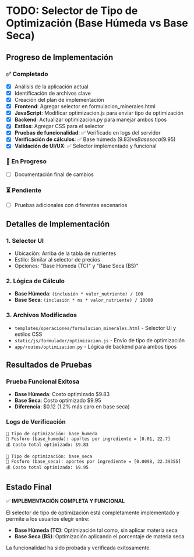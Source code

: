 # TODO: Selector de Tipo de Optimización (Base Húmeda vs Base Seca)

## Progreso de Implementación

### ✅ Completado
- [x] Análisis de la aplicación actual
- [x] Identificación de archivos clave
- [x] Creación del plan de implementación
- [x] **Frontend**: Agregar selector en formulacion_minerales.html
- [x] **JavaScript**: Modificar optimizacion.js para enviar tipo de optimización
- [x] **Backend**: Actualizar optimizacion.py para manejar ambos tipos
- [x] **Estilos**: Agregar CSS para el selector
- [x] **Pruebas de funcionalidad**: ✅ Verificado en logs del servidor
- [x] **Verificación de cálculos**: ✅ Base húmeda ($9.83) vs Base seca ($9.95)
- [x] **Validación de UI/UX**: ✅ Selector implementado y funcional

### 🔄 En Progreso
- [ ] Documentación final de cambios

### ⏳ Pendiente
- [ ] Pruebas adicionales con diferentes escenarios

## Detalles de Implementación

### 1. Selector UI
- Ubicación: Arriba de la tabla de nutrientes
- Estilo: Similar al selector de precios
- Opciones: "Base Húmeda (TC)" y "Base Seca (BS)"

### 2. Lógica de Cálculo
- **Base Húmeda**: `(inclusión * valor_nutriente) / 100`
- **Base Seca**: `(inclusión * ms * valor_nutriente) / 10000`

### 3. Archivos Modificados
- `templates/operaciones/formulacion_minerales.html` - Selector UI y estilos CSS
- `static/js/formulador/optimizacion.js` - Envío de tipo de optimización
- `app/routes/optimizacion.py` - Lógica de backend para ambos tipos

## Resultados de Pruebas

### Prueba Funcional Exitosa
- **Base Húmeda**: Costo optimizado $9.83
- **Base Seca**: Costo optimizado $9.95
- **Diferencia**: $0.12 (1.2% más caro en base seca)

### Logs de Verificación
```
🎯 Tipo de optimización: base_humeda
🧪 Fosforo (base_humeda): aportes por ingrediente = [0.01, 22.7]
💰 Costo total optimizado: $9.83

🎯 Tipo de optimización: base_seca  
🧪 Fosforo (base_seca): aportes por ingrediente = [0.0098, 22.39355]
💰 Costo total optimizado: $9.95
```

## Estado Final
✅ **IMPLEMENTACIÓN COMPLETA Y FUNCIONAL**

El selector de tipo de optimización está completamente implementado y permite a los usuarios elegir entre:
- **Base Húmeda (TC)**: Optimización tal como, sin aplicar materia seca
- **Base Seca (BS)**: Optimización aplicando el porcentaje de materia seca

La funcionalidad ha sido probada y verificada exitosamente.

